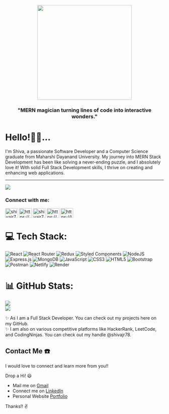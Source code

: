 <p align="center"> <img src="https://camo.githubusercontent.com/7de37139d0b4c1ce40865e799b446c0e963a3dd8fb68d239707237c40604fa3d/68747470733a2f2f63646e2e6472696262626c652e636f6d2f75736572732f3733303730332f73637265656e73686f74732f363538313234332f6176656e746f2e676966" style="width : 300px"/> </p>
<h3 align="center">"MERN magician turning lines of code into interactive wonders."</h2>

<h1>Hello!👋🏻...</h1>
I'm Shiva, a passionate Software Developer and a Computer Science graduate from Maharshi Dayanand University. My journey into MERN Stack Development has been like solving a never-ending puzzle, and I absolutely love it! With solid Full Stack Development skills, I thrive on creating and enhancing web applications.

---
[![](https://visitcount.itsvg.in/api?id=shivajr78&icon=0&color=0)](https://visitcount.itsvg.in)


<h3 align="left">Connect with me:</h3>
<p align="left">
<a href="https://x.com/shivajr78?s=09" target="blank"><img align="center" src="https://raw.githubusercontent.com/rahuldkjain/github-profile-readme-generator/master/src/images/icons/Social/x.svg" alt="shivajr78" height="30" width="40" /></a>
<a href="https://linkedin.com/in/https://www.linkedin.com/in/shivajr78/" target="blank"><img align="center" src="https://raw.githubusercontent.com/rahuldkjain/github-profile-readme-generator/master/src/images/icons/Social/linked-in-alt.svg" alt="https://www.linkedin.com/in/shivajr78/" height="30" width="40" /></a>
<a href="https://instagram.com/shivajr76" target="blank"><img align="center" src="https://raw.githubusercontent.com/rahuldkjain/github-profile-readme-generator/master/src/images/icons/Social/instagram.svg" alt="shivajr76" height="30" width="40" /></a>
<!-- <a href="https://medium.com/@ss2958560" target="blank"><img align="center" src="https://raw.githubusercontent.com/rahuldkjain/github-profile-readme-generator/master/src/images/icons/Social/medium.svg" alt="@ss2958560" height="30" width="40" /></a> -->
<!-- <a href="https://www.youtube.com/c/https://www.youtube.com/@codingify28" target="blank"><img align="center" src="https://raw.githubusercontent.com/rahuldkjain/github-profile-readme-generator/master/src/images/icons/Social/youtube.svg" alt="https://www.youtube.com/@codingify28" height="30" width="40" /></a> -->
<a href="https://www.hackerrank.com/https://www.hackerrank.com/shivajr78" target="blank"><img align="center" src="https://raw.githubusercontent.com/rahuldkjain/github-profile-readme-generator/master/src/images/icons/Social/hackerrank.svg" alt="https://www.hackerrank.com/shivajr78" height="30" width="40" /></a>
<a href="https://www.leetcode.com/https://leetcode.com/shivajr78/" target="blank"><img align="center" src="https://raw.githubusercontent.com/rahuldkjain/github-profile-readme-generator/master/src/images/icons/Social/leet-code.svg" alt="https://leetcode.com/shivajr78/" height="30" width="40" /></a>
</p>

# 💻 Tech Stack:
![React](https://img.shields.io/badge/react-%2320232a.svg?style=for-the-badge&logo=react&logoColor=blue) ![React Router](https://img.shields.io/badge/React_Router-CA4245?style=for-the-badge&logo=react-router&logoColor=white) ![Redux](https://img.shields.io/badge/redux-%23593d88.svg?style=for-the-badge&logo=redux&logoColor=white) ![Styled Components](https://img.shields.io/badge/styled--components-DB7093?style=for-the-badge&logo=styled-components&logoColor=white) ![NodeJS](https://img.shields.io/badge/node.js-6DA55F?style=for-the-badge&logo=node.js&logoColor=white) ![Express.js](https://img.shields.io/badge/express.js-%23404d59.svg?style=for-the-badge&logo=express&logoColor=%2361DAFB) ![MongoDB](https://img.shields.io/badge/MongoDB-%234ea94b.svg?style=for-the-badge&logo=mongodb&logoColor=white) ![JavaScript](https://img.shields.io/badge/javascript-%23323330.svg?style=for-the-badge&logo=javascript&logoColor=%23F7DF1E) ![CSS3](https://img.shields.io/badge/css3-%231572B6.svg?style=for-the-badge&logo=css3&logoColor=white) ![HTML5](https://img.shields.io/badge/html5-%23E34F26.svg?style=for-the-badge&logo=html5&logoColor=white) ![Bootstrap](https://img.shields.io/badge/bootstrap-%23563D7C.svg?style=for-the-badge&logo=bootstrap&logoColor=white) ![Postman](https://img.shields.io/badge/Postman-FF6C37?style=for-the-badge&logo=postman&logoColor=white) ![Netlify](https://img.shields.io/badge/netlify-%23000000.svg?style=for-the-badge&logo=netlify&logoColor=#00C7B7) ![Render](https://img.shields.io/badge/Render-%46E3B7.svg?style=for-the-badge&logo=render&logoColor=white)

# 📊 GitHub Stats:
![](https://github-readme-streak-stats.herokuapp.com/?user=shivajr78&theme=dark&hide_border=false)<br/>
![](https://github-readme-stats.vercel.app/api/top-langs/?username=shivajr78&theme=dark&hide_border=false&include_all_commits=true&count_private=true&layout=compact)

✨ As I am a Full Stack Developer. You can check out my projects here on my GitHub.<br/>
✨ I am also on various competitive platforms like HackerRank, LeetCode, and CodingNinjas. 
You can check out my handle @shivajr78.

## Contact Me ☎️
I would love to connect and learn more from you!! 

Drop a Hi! 😃
* Mail me on [Gmail](beingshiva78@gmail.com)     
* Connect me on [LinkedIn](linkedin.com/in/shivajr78)
* Personal Website [Portfolio](https://shivajr78.netlify.app/)

Thanks!! ✌️



